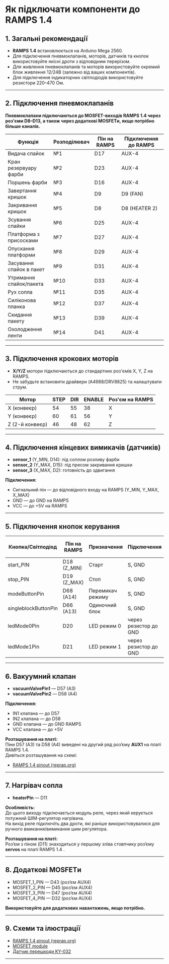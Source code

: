 # Як підключати компоненти до RAMPS 1.4

## 1. Загальні рекомендації

- **RAMPS 1.4** встановлюється на Arduino Mega 2560.
- Для підключення пневмоклапанів, моторів, датчиків та кнопок використовуйте якісні дроти з відповідним перерізом.
- Для живлення пневмоклапанів та моторів використовуйте окремий блок живлення 12/24В (залежно від ваших компонентів).
- Для підключення індикаторних світлодіодів використовуйте резистори 220–470 Ом.

---

## 2. Підключення пневмоклапанів

**Пневмоклапани підключаються до MOSFET-виходів RAMPS 1.4 через роз'єми D8–D13, а також через додаткові MOSFETи, якщо потрібно більше каналів.**

| Функція                      | Розподілювач | Пін на RAMPS | Підключення до RAMPS |
|------------------------------|--------------|--------------|----------------------|
| Видача спайок                | №1           | D17          | AUX-4                |
| Кран резервуару фарби        | №2           | D23          | AUX-4                |
| Поршень фарби                | №3           | D16          | AUX-4                |
| Завертання кришок            | №4           | D9           | D9 (FAN)             |
| Закривання кришок            | №5           | D8           | D8 (HEATER 2)        |
| Зсування спайки              | №6           | D25          | AUX-4                |
| Платформа з присосками       | №7           | D27          | AUX-4                |
| Опускання платформи          | №8           | D29          | AUX-4                |
| Засування спайок в пакет     | №9           | D31          | AUX-4                |
| Утримання спайок/пакета      | №10          | D33          | AUX-4                |
| Рух сопла                    | №11          | D35          | AUX-4                |
| Силіконова планка            | №12          | D37          | AUX-4                |
| Скидання пакету              | №13          | D39          | AUX-4                |
| Охолодження ленти            | №14          | D41          | AUX-4                |

---

## 3. Підключення крокових моторів

- **X/Y/Z** мотори підключаються до стандартних роз'ємів X, Y, Z на RAMPS.
- Не забудьте встановити драйвери (A4988/DRV8825) та налаштувати струм.

| Мотор         | STEP | DIR | ENABLE | Роз'єм на RAMPS |
|---------------|------|-----|--------|-----------------|
| X (конвеєр)   | 54   | 55  | 38     | X               |
| Y (конвеєр)   | 60   | 61  | 56     | Y               |
| Z (2-й конвеєр)| 46  | 48  | 62     | Z               |

---

## 4. Підключення кінцевих вимикачів (датчиків)

- **sensor_1** (Y_MIN, D14): під соплом розливу фарби
- **sensor_2** (Y_MAX, D15): під пресом закривання кришки
- **sensor_3** (X_MAX, D2): готовність до здвигання

**Підключення:**  
- Сигнальний пін — до відповідного входу на RAMPS (Y_MIN, Y_MAX, X_MAX)
- GND — до GND на RAMPS
- VCC — до +5V на RAMPS

---

## 5. Підключення кнопок керування

| Кнопка/Світлодіод         | Пін на RAMPS | Призначення                | Підключення           | Розташування на платі RAMPS      |
|---------------------------|--------------|----------------------------|-----------------------|------------------------|
| start_PIN                 | D18 (Z_MIN)  | Старт                      | S, GND                | Роз’єм Z_MIN           |
| stop_PIN                  | D19 (Z_MAX)  | Стоп                       | S, GND                | Роз’єм Z_MAX           |
| modeButtonPin             | D68 (A14)    | Перемикач режиму           | S, GND                | T1 (роз’єм термістора) |
| singleblockButtonPin      | D66 (A13)    | Одиночний блок             | S, GND                | T0 (роз’єм термістора) |
| ledMode0Pin               | D20          | LED режим 0                | через резистор до GND | розєм де пише I2C      |
| ledMode1Pin               | D21          | LED режим 1                | через резистор до GND | розєм де пише I2C      |

---

## 6. Вакуумний клапан

- **vacuumValvePin1** — D57 (A3)
- **vacuumValvePin2** — D58 (A4)

**Підключення:**  
- IN1 клапана — до D57  
- IN2 клапана — до D58  
- GND клапана — до GND RAMPS  
- VCC клапана — до +5V

**Розташування на платі:**  
Піни D57 (A3) та D58 (A4) виведені на другий ряд роз’єму **AUX1** на платі RAMPS 1.4.  
Дивіться розташування на схемі:  
- [RAMPS 1.4 pinout (reprap.org)](https://reprap.org/wiki/File:Arduinomega1-4connectors.png)  

---

## 7. Нагрівач сопла

- **heaterPin** — D11  

**Особливість:**  
До цього виходу підключається модуль реле, через який керується потужний ШІМ-регулятор нагрівача.  
На вихід реле підключіть два дроти, які раніше використовувалися для ручного вмикання/вимикання шим регулятора.

**Розташування на платі:**  
Роз’єм з піном (D11) знаходиться у першому зліва стовпчику роз’єму **servos** на платі RAMPS 1.4 .

---

## 8. Додаткові MOSFETи

- MOSFET_1_PIN — D43 (роз’єм AUX4)
- MOSFET_2_PIN — D45 (роз’єм AUX4)
- MOSFET_3_PIN — D47 (роз’єм AUX4)
- MOSFET_4_PIN — D32 (роз’єм AUX4)

**Використовуйте для додаткових навантажень, якщо потрібно.**

---

## 9. Схеми та ілюстрації

- [RAMPS 1.4 pinout (reprap.org)](https://reprap.org/wiki/File:Arduinomega1-4connectors.png)
- [MOSFET module](https://www.mini-tech.com.ua/8-kanalniy-mosfet-modul-mt)
- [Датчик перешкоди KY-032](https://i0.wp.com/electronicsworkshops.com/wp-content/uploads/2024/09/Screenshot-2024-09-04-210539.png?resize=706%2C535&ssl=1)

---